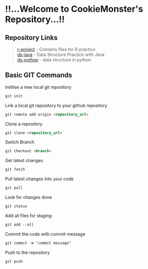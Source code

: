   
# !!...Welcome to CookieMonster's Repository...!!

## Repository Links

>[r-project](https://coderkunnu.github.io/r-project/) - Contains files for R practice  
>[ds-java](https://coderkunnu.github.io/ds-java/) - Data Structure Practice with Java  
>[ds-python](https://coderkunnu.github.io/ds-python/) - data structure in python

## Basic GIT Commands

Initilise a new local git repository
```markdown
git init
```
Link a local git repository to your github repository
```markdown
git remote add origin <repository_url>
```

Clone a repository
```markdown
git clone <repository_url>
```

Switch Branch
```markdown
git checkout <branch>
```

Get latest changes
```markdown
git fetch
```

Pull latest changes into your code
```markdown
git pull
```

Look for changes done
```markdown
git status
```

Add all files for staging
```markdown
git add --all
```

Commit the code with commit message
```markdown
git commit -m "commit message"
```

Push to the repository
```markdown
git push
```
